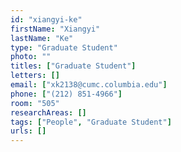 ```yaml
---
id: "xiangyi-ke"
firstName: "Xiangyi"
lastName: "Ke"
type: "Graduate Student"
photo: ""
titles: ["Graduate Student"]
letters: []
email: ["xk2138@cumc.columbia.edu"]
phone: ["(212) 851-4966"]
room: "505"
researchAreas: []
tags: ["People", "Graduate Student"]
urls: []
---
```

